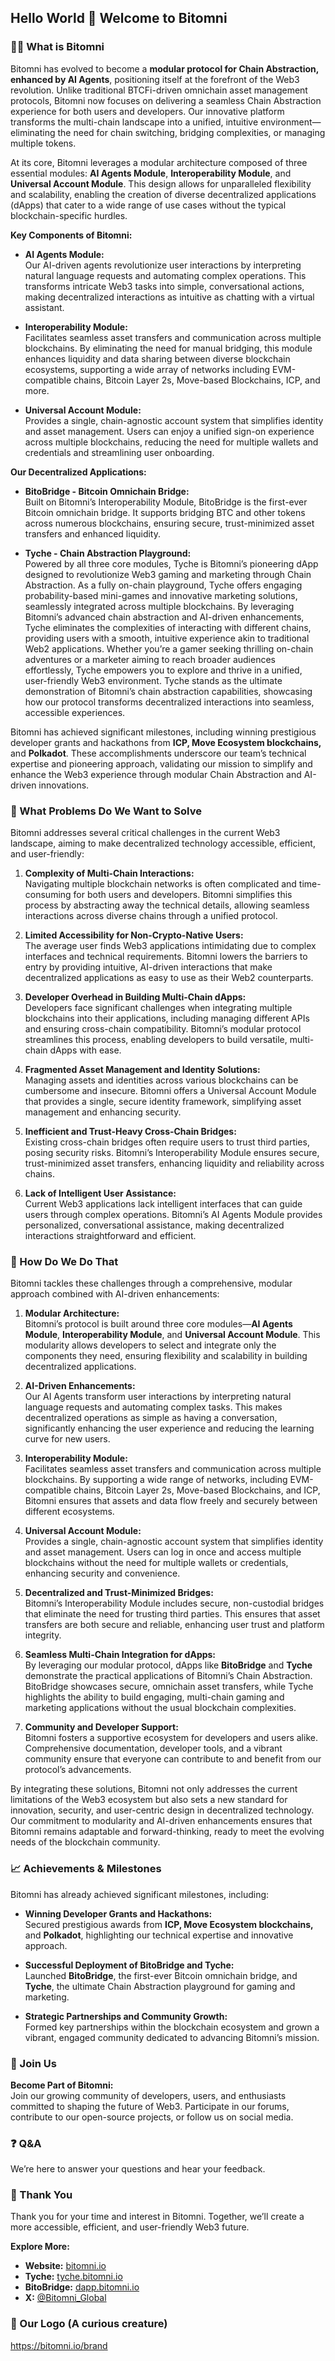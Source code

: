 ## Hello World 👋 Welcome to Bitomni

<!--

**Here are some ideas to get you started:**

🙋‍♀️ A short introduction - what is your organization all about?
🌈 Contribution guidelines - how can the community get involved?
👩‍💻 Useful resources - where can the community find your docs? Is there anything else the community should know?
🍿 Fun facts - what does your team eat for breakfast?
🧙 Remember, you can do mighty things with the power of [Markdown](https://docs.github.com/github/writing-on-github/getting-started-with-writing-and-formatting-on-github/basic-writing-and-formatting-syntax)
-->

### 🙋‍♀ What is Bitomni

Bitomni has evolved to become a **modular protocol for Chain Abstraction, enhanced by AI Agents**, positioning itself at the forefront of the Web3 revolution. Unlike traditional BTCFi-driven omnichain asset management protocols, Bitomni now focuses on delivering a seamless Chain Abstraction experience for both users and developers. Our innovative platform transforms the multi-chain landscape into a unified, intuitive environment—eliminating the need for chain switching, bridging complexities, or managing multiple tokens.

At its core, Bitomni leverages a modular architecture composed of three essential modules: **AI Agents Module**, **Interoperability Module**, and **Universal Account Module**. This design allows for unparalleled flexibility and scalability, enabling the creation of diverse decentralized applications (dApps) that cater to a wide range of use cases without the typical blockchain-specific hurdles.

**Key Components of Bitomni:**

- **AI Agents Module:**  
  Our AI-driven agents revolutionize user interactions by interpreting natural language requests and automating complex operations. This transforms intricate Web3 tasks into simple, conversational actions, making decentralized interactions as intuitive as chatting with a virtual assistant.

- **Interoperability Module:**  
  Facilitates seamless asset transfers and communication across multiple blockchains. By eliminating the need for manual bridging, this module enhances liquidity and data sharing between diverse blockchain ecosystems, supporting a wide array of networks including EVM-compatible chains, Bitcoin Layer 2s, Move-based Blockchains, ICP, and more.

- **Universal Account Module:**  
  Provides a single, chain-agnostic account system that simplifies identity and asset management. Users can enjoy a unified sign-on experience across multiple blockchains, reducing the need for multiple wallets and credentials and streamlining user onboarding.

**Our Decentralized Applications:**

- **BitoBridge - Bitcoin Omnichain Bridge:**  
  Built on Bitomni’s Interoperability Module, BitoBridge is the first-ever Bitcoin omnichain bridge. It supports bridging BTC and other tokens across numerous blockchains, ensuring secure, trust-minimized asset transfers and enhanced liquidity.

- **Tyche - Chain Abstraction Playground:**  
  Powered by all three core modules, Tyche is Bitomni’s pioneering dApp designed to revolutionize Web3 gaming and marketing through Chain Abstraction. As a fully on-chain playground, Tyche offers engaging probability-based mini-games and innovative marketing solutions, seamlessly integrated across multiple blockchains. By leveraging Bitomni’s advanced chain abstraction and AI-driven enhancements, Tyche eliminates the complexities of interacting with different chains, providing users with a smooth, intuitive experience akin to traditional Web2 applications. Whether you’re a gamer seeking thrilling on-chain adventures or a marketer aiming to reach broader audiences effortlessly, Tyche empowers you to explore and thrive in a unified, user-friendly Web3 environment. Tyche stands as the ultimate demonstration of Bitomni’s chain abstraction capabilities, showcasing how our protocol transforms decentralized interactions into seamless, accessible experiences.

Bitomni has achieved significant milestones, including winning prestigious developer grants and hackathons from **ICP, Move Ecosystem blockchains,** and **Polkadot**. These accomplishments underscore our team’s technical expertise and pioneering approach, validating our mission to simplify and enhance the Web3 experience through modular Chain Abstraction and AI-driven innovations.

### 🌈 What Problems Do We Want to Solve

Bitomni addresses several critical challenges in the current Web3 landscape, aiming to make decentralized technology accessible, efficient, and user-friendly:

1. **Complexity of Multi-Chain Interactions:**  
   Navigating multiple blockchain networks is often complicated and time-consuming for both users and developers. Bitomni simplifies this process by abstracting away the technical details, allowing seamless interactions across diverse chains through a unified protocol.

2. **Limited Accessibility for Non-Crypto-Native Users:**  
   The average user finds Web3 applications intimidating due to complex interfaces and technical requirements. Bitomni lowers the barriers to entry by providing intuitive, AI-driven interactions that make decentralized applications as easy to use as their Web2 counterparts.

3. **Developer Overhead in Building Multi-Chain dApps:**  
   Developers face significant challenges when integrating multiple blockchains into their applications, including managing different APIs and ensuring cross-chain compatibility. Bitomni’s modular protocol streamlines this process, enabling developers to build versatile, multi-chain dApps with ease.

4. **Fragmented Asset Management and Identity Solutions:**  
   Managing assets and identities across various blockchains can be cumbersome and insecure. Bitomni offers a Universal Account Module that provides a single, secure identity framework, simplifying asset management and enhancing security.

5. **Inefficient and Trust-Heavy Cross-Chain Bridges:**  
   Existing cross-chain bridges often require users to trust third parties, posing security risks. Bitomni’s Interoperability Module ensures secure, trust-minimized asset transfers, enhancing liquidity and reliability across chains.

6. **Lack of Intelligent User Assistance:**  
   Current Web3 applications lack intelligent interfaces that can guide users through complex operations. Bitomni’s AI Agents Module provides personalized, conversational assistance, making decentralized interactions straightforward and efficient.

### 🧙 How Do We Do That

Bitomni tackles these challenges through a comprehensive, modular approach combined with AI-driven enhancements:

1. **Modular Architecture:**  
   Bitomni’s protocol is built around three core modules—**AI Agents Module**, **Interoperability Module**, and **Universal Account Module**. This modularity allows developers to select and integrate only the components they need, ensuring flexibility and scalability in building decentralized applications.

2. **AI-Driven Enhancements:**  
   Our AI Agents transform user interactions by interpreting natural language requests and automating complex tasks. This makes decentralized operations as simple as having a conversation, significantly enhancing the user experience and reducing the learning curve for new users.

3. **Interoperability Module:**  
   Facilitates seamless asset transfers and communication across multiple blockchains. By supporting a wide range of networks, including EVM-compatible chains, Bitcoin Layer 2s, Move-based Blockchains, and ICP, Bitomni ensures that assets and data flow freely and securely between different ecosystems.

4. **Universal Account Module:**  
   Provides a single, chain-agnostic account system that simplifies identity and asset management. Users can log in once and access multiple blockchains without the need for multiple wallets or credentials, enhancing security and convenience.

5. **Decentralized and Trust-Minimized Bridges:**  
   Bitomni’s Interoperability Module includes secure, non-custodial bridges that eliminate the need for trusting third parties. This ensures that asset transfers are both secure and reliable, enhancing user trust and platform integrity.

6. **Seamless Multi-Chain Integration for dApps:**  
   By leveraging our modular protocol, dApps like **BitoBridge** and **Tyche** demonstrate the practical applications of Bitomni’s Chain Abstraction. BitoBridge showcases secure, omnichain asset transfers, while Tyche highlights the ability to build engaging, multi-chain gaming and marketing applications without the usual blockchain complexities.

7. **Community and Developer Support:**  
   Bitomni fosters a supportive ecosystem for developers and users alike. Comprehensive documentation, developer tools, and a vibrant community ensure that everyone can contribute to and benefit from our protocol’s advancements.

By integrating these solutions, Bitomni not only addresses the current limitations of the Web3 ecosystem but also sets a new standard for innovation, security, and user-centric design in decentralized technology. Our commitment to modularity and AI-driven enhancements ensures that Bitomni remains adaptable and forward-thinking, ready to meet the evolving needs of the blockchain community.

### 📈 Achievements & Milestones

Bitomni has already achieved significant milestones, including:

- **Winning Developer Grants and Hackathons:**  
  Secured prestigious awards from **ICP, Move Ecosystem blockchains,** and **Polkadot**, highlighting our technical expertise and innovative approach.

- **Successful Deployment of BitoBridge and Tyche:**  
  Launched **BitoBridge**, the first-ever Bitcoin omnichain bridge, and **Tyche**, the ultimate Chain Abstraction playground for gaming and marketing.

- **Strategic Partnerships and Community Growth:**  
  Formed key partnerships within the blockchain ecosystem and grown a vibrant, engaged community dedicated to advancing Bitomni’s mission.

### 🤝 Join Us

**Become Part of Bitomni:**  
Join our growing community of developers, users, and enthusiasts committed to shaping the future of Web3. Participate in our forums, contribute to our open-source projects, or follow us on social media.

### ❓ Q&A

We’re here to answer your questions and hear your feedback.

### 🙏 Thank You

Thank you for your time and interest in Bitomni. Together, we’ll create a more accessible, efficient, and user-friendly Web3 future.

**Explore More:**
- **Website:** [bitomni.io](https://bitomni.io)
- **Tyche:** [tyche.bitomni.io](https://tyche.bitomni.io)
- **BitoBridge:** [dapp.bitomni.io](https://dapp.bitomni.io)
- **X:** [@Bitomni_Global](https://x.com/Bitomni_Global)

### 🍿 Our Logo (A curious creature)

https://bitomni.io/brand


